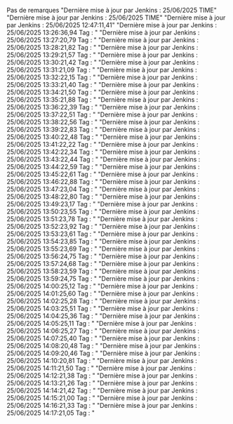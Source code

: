 Pas de remarques
"Dernière mise à jour par Jenkins : 25/06/2025  TIME" 
"Dernière mise à jour par Jenkins : 25/06/2025  TIME" 
"Dernière mise à jour par Jenkins : 25/06/2025  12:47:11,41" 
"Dernière mise à jour par Jenkins : 25/06/2025  13:26:36,94 Tag : " 
"Dernière mise à jour par Jenkins : 25/06/2025  13:27:20,79 Tag : " 
"Dernière mise à jour par Jenkins : 25/06/2025  13:28:21,82 Tag : " 
"Dernière mise à jour par Jenkins : 25/06/2025  13:29:21,57 Tag : " 
"Dernière mise à jour par Jenkins : 25/06/2025  13:30:21,42 Tag : " 
"Dernière mise à jour par Jenkins : 25/06/2025  13:31:21,09 Tag : " 
"Dernière mise à jour par Jenkins : 25/06/2025  13:32:22,15 Tag : " 
"Dernière mise à jour par Jenkins : 25/06/2025  13:33:21,40 Tag : " 
"Dernière mise à jour par Jenkins : 25/06/2025  13:34:21,50 Tag : " 
"Dernière mise à jour par Jenkins : 25/06/2025  13:35:21,88 Tag : " 
"Dernière mise à jour par Jenkins : 25/06/2025  13:36:22,39 Tag : " 
"Dernière mise à jour par Jenkins : 25/06/2025  13:37:22,51 Tag : " 
"Dernière mise à jour par Jenkins : 25/06/2025  13:38:22,56 Tag : " 
"Dernière mise à jour par Jenkins : 25/06/2025  13:39:22,83 Tag : " 
"Dernière mise à jour par Jenkins : 25/06/2025  13:40:22,48 Tag : " 
"Dernière mise à jour par Jenkins : 25/06/2025  13:41:22,22 Tag : " 
"Dernière mise à jour par Jenkins : 25/06/2025  13:42:22,34 Tag : " 
"Dernière mise à jour par Jenkins : 25/06/2025  13:43:22,44 Tag : " 
"Dernière mise à jour par Jenkins : 25/06/2025  13:44:22,59 Tag : " 
"Dernière mise à jour par Jenkins : 25/06/2025  13:45:22,61 Tag : " 
"Dernière mise à jour par Jenkins : 25/06/2025  13:46:22,88 Tag : " 
"Dernière mise à jour par Jenkins : 25/06/2025  13:47:23,04 Tag : " 
"Dernière mise à jour par Jenkins : 25/06/2025  13:48:22,80 Tag : " 
"Dernière mise à jour par Jenkins : 25/06/2025  13:49:23,17 Tag : " 
"Dernière mise à jour par Jenkins : 25/06/2025  13:50:23,55 Tag : " 
"Dernière mise à jour par Jenkins : 25/06/2025  13:51:23,78 Tag : " 
"Dernière mise à jour par Jenkins : 25/06/2025  13:52:23,92 Tag : " 
"Dernière mise à jour par Jenkins : 25/06/2025  13:53:23,61 Tag : " 
"Dernière mise à jour par Jenkins : 25/06/2025  13:54:23,85 Tag : " 
"Dernière mise à jour par Jenkins : 25/06/2025  13:55:23,69 Tag : " 
"Dernière mise à jour par Jenkins : 25/06/2025  13:56:24,75 Tag : " 
"Dernière mise à jour par Jenkins : 25/06/2025  13:57:24,68 Tag : " 
"Dernière mise à jour par Jenkins : 25/06/2025  13:58:23,59 Tag : " 
"Dernière mise à jour par Jenkins : 25/06/2025  13:59:24,75 Tag : " 
"Dernière mise à jour par Jenkins : 25/06/2025  14:00:25,12 Tag : " 
"Dernière mise à jour par Jenkins : 25/06/2025  14:01:25,60 Tag : " 
"Dernière mise à jour par Jenkins : 25/06/2025  14:02:25,28 Tag : " 
"Dernière mise à jour par Jenkins : 25/06/2025  14:03:25,51 Tag : " 
"Dernière mise à jour par Jenkins : 25/06/2025  14:04:25,36 Tag : " 
"Dernière mise à jour par Jenkins : 25/06/2025  14:05:25,11 Tag : " 
"Dernière mise à jour par Jenkins : 25/06/2025  14:06:25,27 Tag : " 
"Dernière mise à jour par Jenkins : 25/06/2025  14:07:25,40 Tag : " 
"Dernière mise à jour par Jenkins : 25/06/2025  14:08:20,48 Tag : " 
"Dernière mise à jour par Jenkins : 25/06/2025  14:09:20,46 Tag : " 
"Dernière mise à jour par Jenkins : 25/06/2025  14:10:20,81 Tag : " 
"Dernière mise à jour par Jenkins : 25/06/2025  14:11:21,50 Tag : " 
"Dernière mise à jour par Jenkins : 25/06/2025  14:12:21,38 Tag : " 
"Dernière mise à jour par Jenkins : 25/06/2025  14:13:21,26 Tag : " 
"Dernière mise à jour par Jenkins : 25/06/2025  14:14:21,42 Tag : " 
"Dernière mise à jour par Jenkins : 25/06/2025  14:15:21,00 Tag : " 
"Dernière mise à jour par Jenkins : 25/06/2025  14:16:21,33 Tag : " 
"Dernière mise à jour par Jenkins : 25/06/2025  14:17:21,05 Tag : " 
